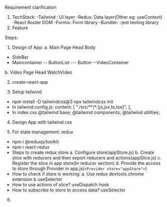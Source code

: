 Requirement clarification

1. TechStack:
   -Tailwind : UI layer
   -Redux: Data layer(Other eg: useContext)
   -React Router DOM
   -Formix: Form library
   -Bundler:
   -jest testing library
2. Feature

Steps:

1. Design of App:
   a. Main Page
   Head
   Body

- SideBar
- Maincontainer
  -- ButtonList
  --- Button
  --VideoContainer

b. Video Page
Head
WatchVideo

2. create-react-app

3. Setup tailwind

- npm install -D tailwindcss@3
  npx tailwindcss init
- In tailwind.config.js:
  content: [
  "./src/**/*.{js,jsx,ts,tsx}",
  ],
- In index.css
  @tailwind base;
  @tailwind components;
  @tailwind utilities;

4. Design App with tailwind css

5. For state management: redux

- npm i @reduxjs/toolkit
- npm i react-redux
- Steps to create redux store
  a. Configure store(appStore.js)
  b. Create slice with reducers and then export reducers and actions(appSlice.js)
  c. Register the slice in app store(In reducer section)
  d. Provide the access to store through Provider in app.js(`<Provider store="appStore">`)
- How to check if store is working:
  a. Use redux devtools chrome extension
  b useSelector
- How to use actions of slice? useDispatch hook
- How to subscribe to store to access data? useSelector

6.
